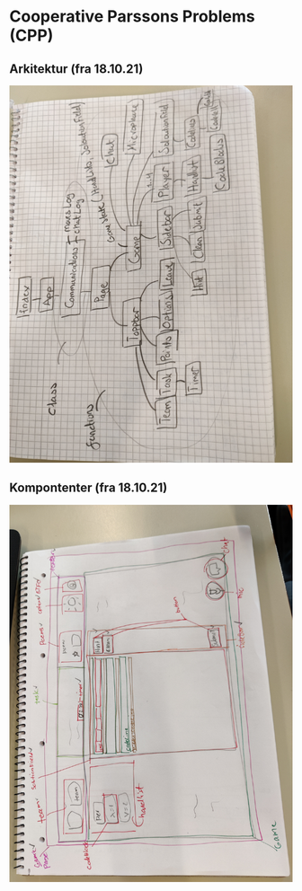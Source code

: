 # Cooperative Parssons Problems (CPP)

## Arkitektur (fra 18.10.21)

![Alt text](./documentation/images/arkitektur.jpg?raw=true)

## Kompontenter (fra 18.10.21)
![Alt text](./documentation/images/komponentoversikt.jpg?raw=true)
